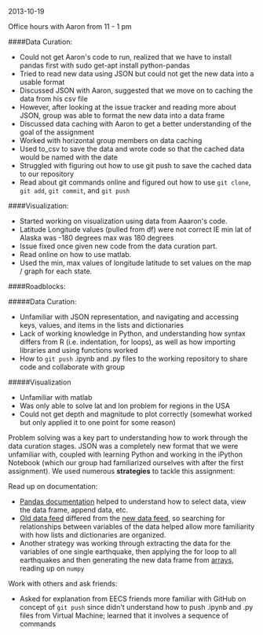 2013-10-19

Office hours with Aaron from 11 - 1 pm

####Data Curation:

* Could not get Aaron's code to run, realized that we have to install pandas first with sudo get-apt install python-pandas
* Tried to read new data using JSON but could not get the new data into a usable format
* Discussed JSON with Aaron, suggested that we move on to caching the data from his csv file
* However, after looking at the issue tracker and reading more about JSON, group was able to format the new data into a data frame
* Discussed data caching with Aaron to get a better understanding of the goal of the assignment
* Worked with horizontal group members on data caching
* Used to_csv to save the data and wrote code so that the cached data would be named with the date
* Struggled with figuring out how to use git push to save the cached data to our repository
* Read about git commands online and figured out how to use ```git clone```, ```git add```, ```git commit```, and ```git push```

####Visualization:

* Started working on visualization using data from Aaaron's code.
* Latitude Longitude values (pulled from df) were not correct IE min lat of Alaska was -180 degrees max was 180 degrees
* Issue fixed once given new code from the data curation part. 
* Read online on how to use matlab.
* Used the min, max values of longitude latitude to set values on the map / graph for each state. 

####Roadblocks:

#####Data Curation:

+ Unfamiliar with JSON representation, and navigating and accessing keys, values, and items in the lists and dictionaries
+ Lack of working knowledge in Python, and understanding how syntax differs from R (i.e. indentation, for loops), as well as how importing libraries and using functions worked
+ How to ```git push``` .ipynb and .py files to the working repository to share code and collaborate with group

#####Visualization

+ Unfamiliar with matlab 
+ Was only able to solve lat and lon problem for regions in the USA
+ Could not get depth and magnitude to plot correctly (somewhat worked but only applied it to one point for some reason)

Problem solving was a key part to understanding how to work through the data curation stages. JSON was a completely new format that we were unfamiliar with, coupled with learning Python and working in the iPython Notebook (which our group had familiarized ourselves with after the first assignment). We used numerous **strategies** to tackle this assignment:

Read up on documentation:

+ <a href="http://pandas.pydata.org/pandas-docs/stable/10min.html">Pandas documentation</a> helped to understand how to select data, view the data frame, append data, etc.
+ <a href="http://earthquake.usgs.gov/earthquakes/catalogs/eqs7day-M1.txt">Old data feed</a> differed from the <a href="http://earthquake.usgs.gov/earthquakes/feed/v1.0/summary/1.0_week.geojson">new data feed</a>, so searching for relationships between variables of the data helped allow more familiarity with how lists and dictionaries are organized.
+ Another strategy was working through extracting the data for the variables of one single earthquake, then applying the for loop to all earthquakes and then generating the new data frame from <a href="http://docs.scipy.org/doc/numpy/reference/arrays.html">arrays</a>, reading up on ```numpy```

Work with others and ask friends:

+ Asked for explanation from EECS friends more familiar with GitHub on concept of ```git push``` since didn't understand how to push .ipynb and .py files from Virtual Machine; learned that it involves a sequence of commands
